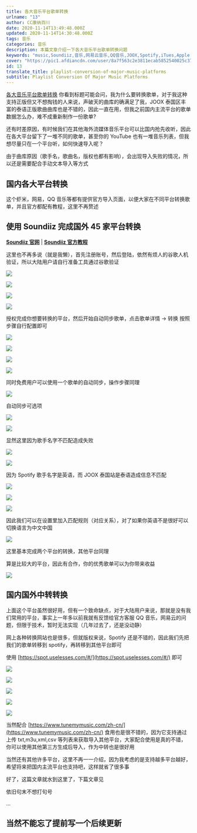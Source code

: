 ```yaml
---
title: 各大音乐平台歌单转换
urlname: "13"
author: CC康纳百川
date: 2020-11-14T13:49:48.000Z
updated: 2020-11-14T14:30:48.000Z
tags: 音乐
categories: 音乐
description: 本篇文章介绍一下各大音乐平台歌单转换问题
keywords: "music,Soundiiz,音乐,网易云音乐,QQ音乐,JOOX,Spotify,iTues,Apple Music"
cover: "https://pic1.afdiancdn.com/user/8a7f563c2e3811ecab5852540025c377/common/b1bb34810a5c1623c12c9fb9b634c400_w1920_h1080_s101.jpg"
id: 13
translate_title: playlist-conversion-of-major-music-platforms
subtitle: Playlist Conversion Of Major Music Platforms
---
```


[各大音乐平台歌单转换](https://blog.ccknbc.cc/posts/playlist-conversion-of-major-music-platforms/)
你看到标题可能会问，我为什么要转换歌单，对于我这种支持正版但又不想掏钱的人来说，声破天的曲库的确满足了我，JOOX 泰国区丰富的泰语正版歌曲曲库也是不错的，因此一直在用，但我之前国内主流平台的歌单数据怎么办，难不成重新制作一份歌单?

还有时差原因，有时候我们在其他海外流媒体音乐平台可以比国内抢先收听，因此在各大平台留下了一堆不同的歌单，甚至你的 YouTube 也有一堆音乐列表，但我想尽量只在一个平台听，如何快速导入呢？

由于曲库原因（歌手名，歌曲名，版权也都有影响），会出现导入失败的情况，所以还是需要配合手动文本导入等方式

## 国内各大平台转换

这个虾米，网易，QQ 音乐等都有提供官方导入页面，以便大家在不同平台转换歌单，并且官方都配有教程，这里不再赘述

## 使用 Soundiiz 完成国外 45 家平台转换

[**Soundiiz 官网**](https://soundiiz.com/zh/) | [**Soundiiz 官方教程**](https://soundiiz.com/zh/tutorial)

这里也不再多说（就是我懒），首先注册账号，然后登陆，依然有烦人的谷歌人机验证，所以大陆用户请自行准备工具通过谷歌验证

![](https://cdn.jsdelivr.net/gh/ccknbc-backup/photos/blog/2020-11-14~14-36-07.webp#height=1215&id=CzSaI&originHeight=1215&originWidth=645&originalType=binary&ratio=1&rotation=0&showTitle=false&status=done&style=none&title=&width=645)

![](https://cdn.jsdelivr.net/gh/ccknbc-backup/photos/blog/2020-11-14~14-36-34.webp#height=3214&id=zHxb9&originHeight=3214&originWidth=1550&originalType=binary&ratio=1&rotation=0&showTitle=false&status=done&style=none&title=&width=1550)

![](https://cdn.jsdelivr.net/gh/ccknbc-backup/photos/blog/2020-11-14~14-37-17.webp#height=767&id=SSYdk&originHeight=767&originWidth=482&originalType=binary&ratio=1&rotation=0&showTitle=false&status=done&style=none&title=&width=482)

![](https://cdn.jsdelivr.net/gh/ccknbc-backup/photos/blog/2020-11-14~14-37-30.webp#height=329&id=pND4h&originHeight=329&originWidth=262&originalType=binary&ratio=1&rotation=0&showTitle=false&status=done&style=none&title=&width=262)

授权完成你想要转换的平台，然后开始自动同步歌单，点击歌单详情 -> 转换 按照步骤自行配置即可

![](https://cdn.jsdelivr.net/gh/ccknbc-backup/photos/blog/2020-11-14~14-39-37.webp#height=745&id=Zg7pq&originHeight=745&originWidth=741&originalType=binary&ratio=1&rotation=0&showTitle=false&status=done&style=none&title=&width=741)

![](https://cdn.jsdelivr.net/gh/ccknbc-backup/photos/blog/2020-11-14~14-41-37.webp#height=752&id=MkLp3&originHeight=752&originWidth=743&originalType=binary&ratio=1&rotation=0&showTitle=false&status=done&style=none&title=&width=743)

![](https://cdn.jsdelivr.net/gh/ccknbc-backup/photos/blog/2020-11-14~14-41-47.webp#height=754&id=wFRMj&originHeight=754&originWidth=753&originalType=binary&ratio=1&rotation=0&showTitle=false&status=done&style=none&title=&width=753)

![](https://cdn.jsdelivr.net/gh/ccknbc-backup/photos/blog/2020-11-14~14-38-43.webp#height=742&id=z4OWx&originHeight=742&originWidth=750&originalType=binary&ratio=1&rotation=0&showTitle=false&status=done&style=none&title=&width=750)

同时免费用户可以使用一个歌单的自动同步，操作步骤同理

![](https://cdn.jsdelivr.net/gh/ccknbc-backup/photos/blog/2020-11-14~14-38-57.webp#height=752&id=wspX1&originHeight=752&originWidth=752&originalType=binary&ratio=1&rotation=0&showTitle=false&status=done&style=none&title=&width=752)

自动同步可选项

![](https://cdn.jsdelivr.net/gh/ccknbc-backup/photos/blog/2020-11-14~14-39-18.webp#height=1694&id=vKCKD&originHeight=1694&originWidth=759&originalType=binary&ratio=1&rotation=0&showTitle=false&status=done&style=none&title=&width=759)

![](https://cdn.jsdelivr.net/gh/ccknbc-backup/photos/blog/2020-11-14~14-51-31.webp#height=254&id=fY56E&originHeight=254&originWidth=407&originalType=binary&ratio=1&rotation=0&showTitle=false&status=done&style=none&title=&width=407)

显然这里因为歌手名字不匹配造成失败

![](https://cdn.jsdelivr.net/gh/ccknbc-backup/photos/blog/2020-11-14~14-52-02.webp#height=588&id=RNfbg&originHeight=588&originWidth=501&originalType=binary&ratio=1&rotation=0&showTitle=false&status=done&style=none&title=&width=501)

![](https://cdn.jsdelivr.net/gh/ccknbc-backup/photos/blog/2020-11-14~14-52-11.webp#height=242&id=Z7h40&originHeight=242&originWidth=563&originalType=binary&ratio=1&rotation=0&showTitle=false&status=done&style=none&title=&width=563)

因为 Spotify 歌手名字是英语，而 JOOX 泰国站是泰语造成信息不匹配

![](https://cdn.jsdelivr.net/gh/ccknbc-backup/photos/blog/2020-11-14~14-54-24.webp#height=456&id=CbToq&originHeight=456&originWidth=1584&originalType=binary&ratio=1&rotation=0&showTitle=false&status=done&style=none&title=&width=1584)

![](https://cdn.jsdelivr.net/gh/ccknbc-backup/photos/blog/2020-11-14~14-53-24.webp#height=557&id=uplgC&originHeight=557&originWidth=1465&originalType=binary&ratio=1&rotation=0&showTitle=false&status=done&style=none&title=&width=1465)

![](https://cdn.jsdelivr.net/gh/ccknbc-backup/photos/blog/2020-11-14~14-53-39.webp#height=894&id=oPktS&originHeight=894&originWidth=1903&originalType=binary&ratio=1&rotation=0&showTitle=false&status=done&style=none&title=&width=1903)

因此我们可以在设置里加入匹配规则（对应关系），对了如果你英语不是很好可以切换语言为中文中国

![](https://cdn.jsdelivr.net/gh/ccknbc-backup/photos/blog/2020-11-14~14-53-56.webp#height=749&id=JOQQk&originHeight=749&originWidth=1142&originalType=binary&ratio=1&rotation=0&showTitle=false&status=done&style=none&title=&width=1142)

这里基本完成两个平台的转换，其他平台同理

算是比较大的平台，因此有合作，你的优秀歌单可以为你带来收益

![](https://cdn.jsdelivr.net/gh/ccknbc-backup/photos/blog/2020-11-14~14-54-54.webp#height=1030&id=n99Pi&originHeight=1030&originWidth=1920&originalType=binary&ratio=1&rotation=0&showTitle=false&status=done&style=none&title=&width=1920)

## 国内国外中转转换

上面这个平台虽然很好用，但有一个致命缺点，对于大陆用户来说，那就是没有我们常用的平台，事实上一年多以前我就有反馈给官方客服 QQ 音乐，网易云的问题，但限于技术，暂时无法实现（几年过去了，还是没动静）

网上各种转换网站也是很多，但就版权来说，Spotify 还是不错的，因此我们先把我们的歌单转移到 spotify，再转移到其他平台即可

使用 [https://spot.uselesses.com/#/](https://spot.uselesses.com/#/) 即可

![](https://cdn.jsdelivr.net/gh/ccknbc-backup/photos/blog/2020-11-14~14-55-09.webp#height=771&id=fTlzT&originHeight=771&originWidth=1715&originalType=binary&ratio=1&rotation=0&showTitle=false&status=done&style=none&title=&width=1715)

![](https://cdn.jsdelivr.net/gh/ccknbc-backup/photos/blog/2020-11-14~14-55-59.webp#height=693&id=A5ZZ3&originHeight=693&originWidth=1157&originalType=binary&ratio=1&rotation=0&showTitle=false&status=done&style=none&title=&width=1157)

![](https://cdn.jsdelivr.net/gh/ccknbc-backup/photos/blog/2020-11-14~14-55-33.webp#height=685&id=zXqv2&originHeight=685&originWidth=1187&originalType=binary&ratio=1&rotation=0&showTitle=false&status=done&style=none&title=&width=1187)

![](https://cdn.jsdelivr.net/gh/ccknbc-backup/photos/blog/2020-11-14~14-57-51.webp#height=907&id=vmHIr&originHeight=907&originWidth=1920&originalType=binary&ratio=1&rotation=0&showTitle=false&status=done&style=none&title=&width=1920)

![](https://cdn.jsdelivr.net/gh/ccknbc-backup/photos/blog/2020-11-14~14-58-31.webp#height=605&id=XXxsR&originHeight=605&originWidth=979&originalType=binary&ratio=1&rotation=0&showTitle=false&status=done&style=none&title=&width=979)

当然配合 [https://www.tunemymusic.com/zh-cn/](https://www.tunemymusic.com/zh-cn/) 食用也是很不错的，因为它支持通过上传 txt,m3u,xml,csv 等列表来获取导入其他平台，大家配合使用是真的不错，你可以使用其他第三方生成后导入，作为中转也是很好用

当然还有其他许多平台，这里不再一一介绍，因为我考虑的是支持越多平台越好，希望将来把国内主流平台也支持吧，这样就省了很多事

好了，这篇文章就水到这里了，下篇文章见

依旧句末不想打句号

...

## 当然不能忘了提前写一个后续更新
